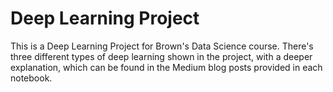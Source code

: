 # Deep Learning Project



This is a Deep Learning Project for Brown's Data Science course. There's three different types of deep learning shown in the project, with a deeper explanation, which can be found in the Medium blog posts provided in each notebook.
